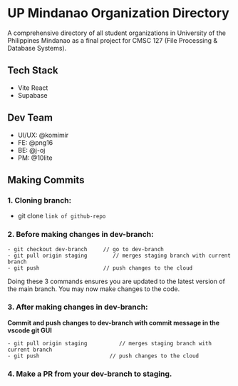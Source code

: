 # UP Mindanao Organization Directory
A comprehensive directory of all student organizations in University of the Philippines Mindanao as a final project for CMSC 127 (File Processing & Database Systems).

## Tech Stack
- Vite React
- Supabase

## Dev Team
- UI/UX: @komimir
- FE: @png16
- BE: @j-oj
- PM: @10lite

## Making Commits
### 1. Cloning branch:
- git clone `link of github-repo`

### 2. Before making changes in dev-branch:
```
- git checkout dev-branch     // go to dev-branch
- git pull origin staging        // merges staging branch with current branch
- git push                    // push changes to the cloud 
```
Doing these 3 commands ensures you are updated to the latest version of the main branch. You may now make changes to the code.


### 3. After making changes in dev-branch:

__Commit and push changes to dev-branch with commit message in the vscode git GUI__
```
- git pull origin staging          // merges staging branch with current branch
- git push                      // push changes to the cloud 
```

### 4. Make a PR from your dev-branch to staging.
